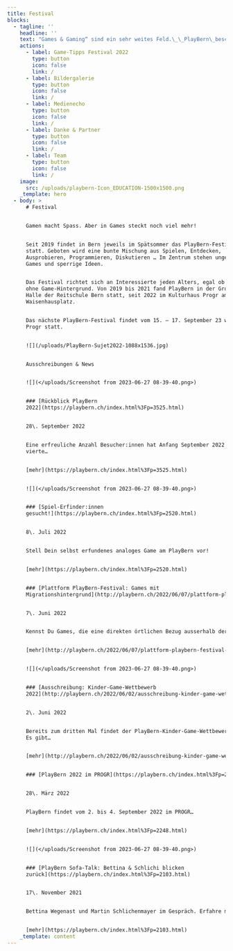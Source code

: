 ```yaml
---
title: Festival
blocks:
  - tagline: ''
    headline: ''
    text: "Games & Gaming“ sind ein sehr weites Feld.\_\_PlayBern\_beschäftigt sich ganzjährig und generationenübergreifend mit Gaming-Themen.\_ Wir veranstalten das ganze Jahr über Talks, Workshops oder Gaming-Nachmittage in Kooperation mit der\_[Erupt Gamelounge](http://erupt.ch/),\_[Bibliotheken Bern](https://www.kob.ch/)\_und anderen Veranstalter:innen. Manche Veranstaltungen sind auch über den\_[Fäger](https://www.faeger.ch/de/programm-4.html?faeger_filter_fulltext=playbern\\&faeger_filter_free_places=0\\&faeger_filter_age_range=\\&faeger_filter_period_range=\\&faeger_filter_period=\\&faeger_filter_weekend=\\&faeger_filter_duration=\\&faeger_filter_wheater_independent=1\\&faeger_filter_free_events=0\\&faeger_filter_culture_discount=0\\&filter_submit=1)\_ausgeschreiben.\n\nNatürlich finden auch entsprechende Anlässe auch während dem Festival statt!\n"
    actions:
      - label: Game-Tipps Festival 2022
        type: button
        icon: false
        link: /
      - label: Bildergalerie
        type: button
        icon: false
        link: /
      - label: Medienecho
        type: button
        icon: false
        link: /
      - label: Danke & Partner
        type: button
        icon: false
        link: /
      - label: Team
        type: button
        icon: false
        link: /
    image:
      src: /uploads/playbern-Icon_EDUCATION-1500x1500.png
    _template: hero
  - body: >
      # Festival


      Gamen macht Spass. Aber in Games steckt noch viel mehr!


      Seit 2019 findet in Bern jeweils im Spätsommer das PlayBern-Festival
      statt. Geboten wird eine bunte Mischung aus Spielen, Entdecken,
      Ausprobieren, Programmieren, Diskutieren … Im Zentrum stehen ungewöhnliche
      Games und sperrige Ideen.


      Das Festival richtet sich an Interessierte jeden Alters, egal ob mit oder
      ohne Game-Hintergrund. Von 2019 bis 2021 fand PlayBern in der Grossen
      Halle der Reitschule Bern statt, seit 2022 im Kulturhaus Progr am
      Waisenhausplatz.


      Das nächste PlayBern-Festival findet vom 15. – 17. September 23 wieder im
      Progr statt.


      ![](/uploads/PlayBern-Sujet2022-1088x1536.jpg)


      Ausschreibungen & News


      ![](</uploads/Screenshot from 2023-06-27 08-39-40.png>)


      ### [Rückblick PlayBern
      2022](https://playbern.ch/index.html%3Fp=3525.html)


      28\. September 2022


      Eine erfreuliche Anzahl Besucher:innen hat Anfang September 2022 die
      vierte…


      [mehr](https://playbern.ch/index.html%3Fp=3525.html)


      ![](</uploads/Screenshot from 2023-06-27 08-39-40.png>)


      ### [Spiel-Erfinder:innen
      gesucht!](https://playbern.ch/index.html%3Fp=2520.html)


      8\. Juli 2022


      Stell Dein selbst erfundenes analoges Game am PlayBern vor!


      [mehr](https://playbern.ch/index.html%3Fp=2520.html)


      ### [Plattform PlayBern-Festival: Games mit
      Migrationshintergrund](http://playbern.ch/2022/06/07/plattform-playbern-festival-games-mit-migrationshintergrund/)


      7\. Juni 2022


      Kennst Du Games, die eine direkten örtlichen Bezug ausserhalb der…


      [mehr](http://playbern.ch/2022/06/07/plattform-playbern-festival-games-mit-migrationshintergrund/)


      ![](</uploads/Screenshot from 2023-06-27 08-39-40.png>)


      ### [Ausschreibung: Kinder-Game-Wettbewerb
      2022](http://playbern.ch/2022/06/02/ausschreibung-kinder-game-wettbewerb-2021/)


      2\. Juni 2022


      Bereits zum dritten Mal findet der PlayBern-Kinder-Game-Wettbewerb statt.
      Es gibt…


      [mehr](http://playbern.ch/2022/06/02/ausschreibung-kinder-game-wettbewerb-2021/)


      ### [PlayBern 2022 im PROGR](https://playbern.ch/index.html%3Fp=2248.html)


      28\. März 2022


      PlayBern findet vom 2. bis 4. September 2022 im PROGR…


      [mehr](https://playbern.ch/index.html%3Fp=2248.html)


      ![](</uploads/Screenshot from 2023-06-27 08-39-40.png>)


      ### [PlayBern Sofa-Talk: Bettina & Schlichi blicken
      zurück](https://playbern.ch/index.html%3Fp=2103.html)


      17\. November 2021


      Bettina Wegenast und Martin Schlichenmayer im Gespräch. Erfahre mehr über…


      [mehr](https://playbern.ch/index.html%3Fp=2103.html)
    _template: content
---
```











